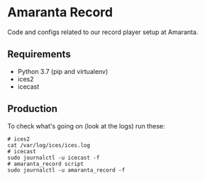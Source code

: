 # Amaranta Record

Code and configs related to our record player setup at Amaranta.

## Requirements

- Python 3.7 (pip and virtualenv)
- ices2
- icecast

## Production
To check what's going on (look at the logs) run these:

```
# ices2
cat /var/log/ices/ices.log
# icecast
sudo journalctl -u icecast -f
# amaranta_record script
sudo journalctl -u amaranta_record -f
```
